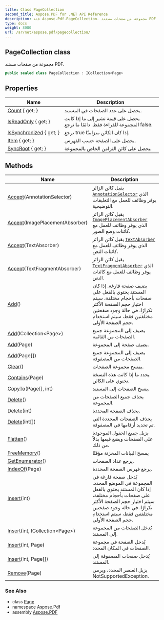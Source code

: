 ```yaml
---
title: Class PageCollection
second_title: Aspose.PDF for .NET API Reference
description: فئة Aspose.Pdf.PageCollection. مجموعة من صفحات مستند PDF
type: docs
weight: 8080
url: /ar/net/aspose.pdf/pagecollection/
---
```

## PageCollection class

مجموعة من صفحات مستند PDF.

```csharp
public sealed class PageCollection : ICollection<Page>
```

## Properties

| Name | Description |
| --- | --- |
| [Count](../../aspose.pdf/pagecollection/count/) { get; } | يحصل على عدد الصفحات في المستند. |
| [IsReadOnly](../../aspose.pdf/pagecollection/isreadonly/) { get; } | يحصل على قيمة تشير إلى ما إذا كانت المجموعة للقراءة فقط. دائمًا ما ترجع false. |
| [IsSynchronized](../../aspose.pdf/pagecollection/issynchronized/) { get; } | ترجع true إذا كان الكائن متزامنًا. |
| [Item](../../aspose.pdf/pagecollection/item/) { get; } | يحصل على الصفحة حسب الفهرس. |
| [SyncRoot](../../aspose.pdf/pagecollection/syncroot/) { get; } | يحصل على كائن التزامن الخاص بالمجموعة. |

## Methods

| Name | Description |
| --- | --- |
| [Accept](../../aspose.pdf/pagecollection/accept/#accept)(AnnotationSelector) | يقبل كائن الزائر [`AnnotationSelector`](../../aspose.pdf.annotations/annotationselector/) الذي يوفر وظائف للعمل مع التعليقات التوضيحية. |
| [Accept](../../aspose.pdf/pagecollection/accept/#accept_1)(ImagePlacementAbsorber) | يقبل كائن الزائر [`ImagePlacementAbsorber`](../imageplacementabsorber/) الذي يوفر وظائف للعمل مع كائنات وضع الصور. |
| [Accept](../../aspose.pdf/pagecollection/accept/#accept_2)(TextAbsorber) | يقبل كائن الزائر [`TextAbsorber`](../../aspose.pdf.text/textabsorber/) الذي يوفر وظائف للعمل مع كائنات النص. |
| [Accept](../../aspose.pdf/pagecollection/accept/#accept_3)(TextFragmentAbsorber) | يقبل كائن الزائر [`TextFragmentAbsorber`](../../aspose.pdf.text/textfragmentabsorber/) الذي يوفر وظائف للعمل مع كائنات النص. |
| [Add](../../aspose.pdf/pagecollection/add/#add)() | يضيف صفحة فارغة. إذا كان المستند يحتوي بالفعل على صفحات بأحجام مختلفة، سيتم اختيار حجم الصفحة الأكثر تكرارًا. في حالة وجود صفحتين مختلفتين فقط، سيتم استخدام حجم الصفحة الأولى. |
| [Add](../../aspose.pdf/pagecollection/add/#add_3)(ICollection&lt;Page&gt;) | يضيف إلى المجموعة جميع الصفحات من القائمة. |
| [Add](../../aspose.pdf/pagecollection/add/#add_1)(Page) | يضيف صفحة إلى المجموعة. |
| [Add](../../aspose.pdf/pagecollection/add/#add_2)(Page[]) | يضيف إلى المجموعة جميع الصفحات من المصفوفة. |
| [Clear](../../aspose.pdf/pagecollection/clear/)() | يمسح مجموعة الصفحات. |
| [Contains](../../aspose.pdf/pagecollection/contains/)(Page) | يحدد ما إذا كانت هذه النسخة تحتوي على الكائن. |
| [CopyTo](../../aspose.pdf/pagecollection/copyto/)(Page[], int) | ينسخ الصفحات إلى المستند. |
| [Delete](../../aspose.pdf/pagecollection/delete/#delete)() | يحذف جميع الصفحات من المجموعة. |
| [Delete](../../aspose.pdf/pagecollection/delete/#delete_1)(int) | يحذف الصفحة المحددة. |
| [Delete](../../aspose.pdf/pagecollection/delete/#delete_2)(int[]) | يحذف الصفحات المحددة التي تم تحديد أرقامها في المصفوفة. |
| [Flatten](../../aspose.pdf/pagecollection/flatten/)() | يزيل جميع الحقول الموجودة على الصفحات ويضع قيمها بدلاً من ذلك. |
| [FreeMemory](../../aspose.pdf/pagecollection/freememory/)() | يمسح البيانات المخزنة مؤقتًا |
| [GetEnumerator](../../aspose.pdf/pagecollection/getenumerator/)() | يرجع عداد الصفحات. |
| [IndexOf](../../aspose.pdf/pagecollection/indexof/)(Page) | يرجع فهرس الصفحة المحددة. |
| [Insert](../../aspose.pdf/pagecollection/insert/#insert)(int) | يُدخل صفحة فارغة في المجموعة في الموضع المحدد. إذا كان المستند يحتوي بالفعل على صفحات بأحجام مختلفة، سيتم اختيار حجم الصفحة الأكثر تكرارًا. في حالة وجود صفحتين مختلفتين فقط، سيتم استخدام حجم الصفحة الأولى. |
| [Insert](../../aspose.pdf/pagecollection/insert/#insert_3)(int, ICollection&lt;Page&gt;) | يُدخل الصفحات من المجموعة إلى المستند. |
| [Insert](../../aspose.pdf/pagecollection/insert/#insert_1)(int, Page) | يُدخل الصفحة في مجموعة الصفحات في المكان المحدد. |
| [Insert](../../aspose.pdf/pagecollection/insert/#insert_2)(int, Page[]) | يُدخل صفحات المصفوفة إلى المستند. |
| [Remove](../../aspose.pdf/pagecollection/remove/)(Page) | يزيل العنصر المحدد، ويرمي NotSupportedException. |

### See Also

* class [Page](../page/)
* namespace [Aspose.Pdf](../../aspose.pdf/)
* assembly [Aspose.PDF](../../)